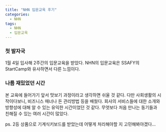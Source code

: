 ```yaml
---
title: "NHN 입문교육 후기"
categories:
  - NHN
tags:
  - NHN
  - 입문교육
---
```


### 첫 발자국
1월 4일 입사해 2주간의 입문교육을 받았다.
NHN의 입문교육은 SSAFY의 StartCamp와 유사하면서 다른 느낌이다.

### 나름 재밌었던 시간
본 교육에 들어가기 앞서 맛보기 과정이라고 생각하면 쉬울 것 같다.
다만 사회생활의 시작이다보니, 비즈니스 매너나 돈 관리방법 등을 배웠다.
회사의 서비스들에 대한 소개와 방향성에 대해 알 수 있는 유익한 시간이었던 것 같다.
무엇보다 처음 만나는 동기들과 친해질 수 있는 여러 시간이 많았다.

ps. 2등 상품으로 기계식키보드를 받았는데 어떻게 처리해야할 지 고민해봐야겠다...
